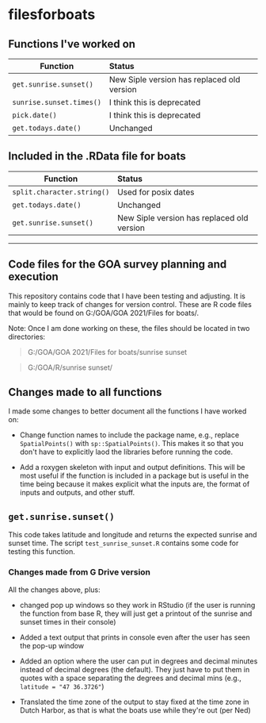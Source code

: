 # filesforboats

## Functions I've worked on

| Function           | Status |
| -------------    |:-------------|
|`get.sunrise.sunset()` | New Siple version has replaced old version  |
|`sunrise.sunset.times()`| I think this is deprecated |
|`pick.date()`| I think this is deprecated  |
|`get.todays.date()`| Unchanged |

## Included in the .RData file for boats

| Function           | Status |
| -------------    |:-------------|
|`split.character.string()`| Used for posix dates |
|`get.todays.date()`| Unchanged |
|`get.sunrise.sunset()` | New Siple version has replaced old version  |

***

## Code files for the GOA survey planning and execution

This repository contains code that I have been testing and adjusting. It is mainly to keep track of changes for version control. These are R code files that would be found on G:/GOA/GOA 2021/Files for boats/. 

Note: Once I am done working on these, the files should be located in two directories:

> G:/GOA/GOA 2021/Files for boats/sunrise sunset

> G:/GOA/R/sunrise sunset/

## Changes made to all functions
I made some changes to better document all the functions I have worked on:

* Change function names to include the package name, e.g., replace `SpatialPoints()` with `sp::SpatialPoints()`. This makes it so that you don't have to explicitly laod the libraries before running the code. 

* Add a roxygen skeleton with input and output definitions. This will be most useful if the function is included in a package but is useful in the time being because it makes explicit what the inputs are, the format of inputs and outputs, and other stuff.

## `get.sunrise.sunset()`
This code takes latitude and longitude and returns the expected sunrise and sunset time. The script `test_sunrise_sunset.R` contains some code for testing this function.

### Changes made from G Drive version

All the changes above, plus:

* changed pop up windows so they work in RStudio (if the user is running the function from base R, they will just get a printout of the sunrise and sunset times in their console)

* Added a text output that prints in console even after the user has seen the pop-up window

* Added an option where the user can put in degrees and decimal minutes instead of decimal degrees (the default). They just have to put them in quotes with a space separating the degrees and decimal mins (e.g., `latitude = "47 36.3726"`)

* Translated the time zone of the output to stay fixed at the time zone in Dutch Harbor, as that is what the boats use while they're out (per Ned)


